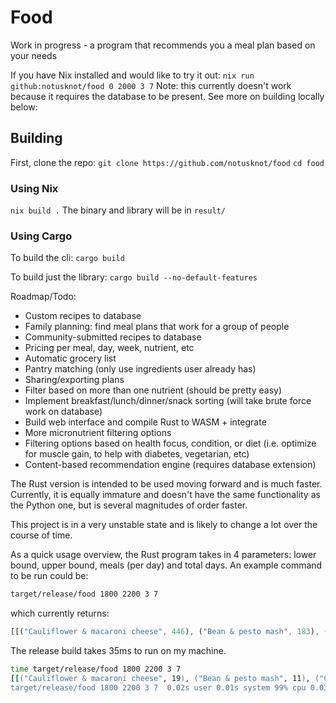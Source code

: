 # Food

Work in progress - a program that recommends you a meal plan based on your needs

If you have Nix installed and would like to try it out: 
```nix run github:notusknot/food 0 2000 3 7```
Note: this currently doesn't work because it requires the database to be present. See more on building locally below:

## Building

First, clone the repo:
```git clone https://github.com/notusknot/food```
```cd food```

### Using Nix

```nix build .```
The binary and library will be in `result/`

### Using Cargo

To build the cli:
```cargo build```

To build just the library:
```cargo build --no-default-features```

Roadmap/Todo:

- Custom recipes to database
- Family planning: find meal plans that work for a group of people
- Community-submitted recipes to database
- Pricing per meal, day, week, nutrient, etc
- Automatic grocery list
- Pantry matching (only use ingredients user already has)
- Sharing/exporting plans
- Filter based on more than one nutrient (should be pretty easy)
- Implement breakfast/lunch/dinner/snack sorting (will take brute force work on database)
- Build web interface and compile Rust to WASM + integrate
- More micronutrient filtering options
- Filtering options based on health focus, condition, or diet (i.e. optimize for muscle gain, to help
with diabetes, vegetarian, etc)
- Content-based recommendation engine (requires database extension) 

The Rust version is intended to be used moving forward and is much faster. Currently, it is equally immature and doesn't have the same functionality as the Python one, but is several magnitudes of order faster. 

This project is in a very unstable state and is likely to change a lot over the course of time.

As a quick usage overview, the Rust program takes in 4 parameters: lower bound, upper bound, meals (per day) and total days. An example command to be run could be:
```bash
target/release/food 1800 2200 3 7
```
which currently returns:
```rust
[[("Cauliflower & macaroni cheese", 446), ("Bean & pesto mash", 183), ("Chinese roast duck", 1387)], [("Cauliflower & macaroni cheese", 446), ("Bean & pesto mash", 183), ("Sugar-dusted snowflake cake", 1371)], [("Cauliflower & macaroni cheese", 446), ("Bean & pesto mash", 183), ("Beef & beer pie", 1356)], [("Cauliflower & macaroni cheese", 446), ("Bean & pesto mash", 183), ("Steamed vanilla sponge with butterscotch sauce & custard", 1308)], [("Cauliflower & macaroni cheese", 446), ("Bean & pesto mash", 183), ("Roast guinea fowl with chestnut, sage & lemon stuffing", 1413)], [("Cauliflower & macaroni cheese", 446), ("Bean & pesto mash", 183), ("Beef, potato & banana curry with cashew rice", 1210)], [("Cauliflower & macaroni cheese", 446), ("Bean & pesto mash", 183), ("Caramelised white chocolate, ginger caramel & macadamia tarts", 1444)]]
```

The release build takes 35ms to run on my machine.

```bash
time target/release/food 1800 2200 3 7
[[("Cauliflower & macaroni cheese", 19), ("Bean & pesto mash", 11), ("Chinese roast duck", 58)], [("Cauliflower & macaroni cheese", 19), ("Bean & pesto mash", 11), ("Sugar-dusted snowflake cake", 12)], [("Cauliflower & macaroni cheese", 19), ("Bean & pesto mash", 11), ("Beef & beer pie", 56)], [("Cauliflower & macaroni cheese", 19), ("Bean & pesto mash", 11), ("Steamed vanilla sponge with butterscotch sauce & custard", 18)], [("Cauliflower & macaroni cheese", 19), ("Bean & pesto mash", 11), ("Roast guinea fowl with chestnut, sage & lemon stuffing", 105)], [("Cauliflower & macaroni cheese", 19), ("Bean & pesto mash", 11), ("Beef, potato & banana curry with cashew rice", 57)], [("Cauliflower & macaroni cheese", 19), ("Bean & pesto mash", 11), ("Caramelised white chocolate, ginger caramel & macadamia tarts", 16)]]
target/release/food 1800 2200 3 7  0.02s user 0.01s system 99% cpu 0.034 total
```
